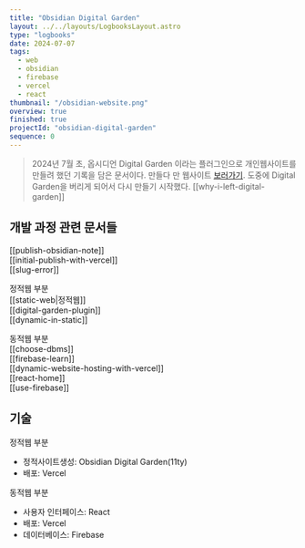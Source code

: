 ```yaml
---
title: "Obsidian Digital Garden"
layout: ../../layouts/LogbooksLayout.astro
type: "logbooks"
date: 2024-07-07
tags:
  - web
  - obsidian
  - firebase
  - vercel
  - react
thumbnail: "/obsidian-website.png"
overview: true
finished: true
projectId: "obsidian-digital-garden"
sequence: 0
---
```

> 2024년 7월 초, 옵시디언 Digital Garden 이라는 플러그인으로 개인웹사이트를 만들려 했던 기록을 담은 문서이다. 만들다 만 웹사이트 [보러가기](https://my-digital-garden-j85qme5ny-solmis-projects-683e2410.vercel.app/). 도중에 Digital Garden을 버리게 되어서 다시 만들기 시작했다. [[why-i-left-digital-garden]]

## 개발 과정 관련 문서들
[[publish-obsidian-note]]  
[[initial-publish-with-vercel]]  
[[slug-error]]  

정적웹 부분  
[[static-web|정적웹]]  
[[digital-garden-plugin]]  
[[dynamic-in-static]]

동적웹 부분  
[[choose-dbms]]  
[[firebase-learn]]  
[[dynamic-website-hosting-with-vercel]]  
[[react-home]]  
[[use-firebase]]  

## 기술
정적웹 부분
- 정적사이트생성: Obsidian Digital Garden(11ty)
-  배포: Vercel  

동적웹 부분  
- 사용자 인터페이스: React
- 배포: Vercel
- 데이터베이스: Firebase